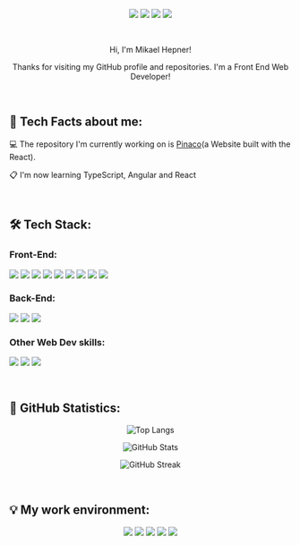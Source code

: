 
<!--
**Derwinesmitch/Derwinesmitch** is a ✨ _special_ ✨ repository because its `README.md` (this file) appears on your GitHub profile.

Here are some ideas to get you started:

- 🔭 I’m currently working on ...
- 🌱 I’m currently learning ...
- 👯 I’m looking to collaborate on ...
- 🤔 I’m looking for help with ...
- 💬 Ask me about ...
- 📫 How to reach me: ...
- 😄 Pronouns: ...
- ⚡ Fun fact: ...
-->

<p align="center">
  <img src="https://img.shields.io/badge/Age-32-blue?style=for-the-badge">
  <img src="https://img.shields.io/badge/Focus-Web%20Development-blue?style=for-the-badge">
  <img src="https://img.shields.io/badge/From-Paraguay-blue?style=for-the-badge">
  <img src="https://img.shields.io/badge/Lives-Germany-blue?style=for-the-badge">
</p>

<br>

<!-- Introduction -->


<p align="center">
 Hi, I'm Mikael Hepner!
</p>

<p align="center">
  Thanks for visiting my GitHub profile and repositories. I'm a Front End Web Developer!
</p>


<br><h2>💬 Tech Facts about me:</h2>

💻 The repository I'm currently working on is [Pinaco](https://github.com/Derwinesmitch/Pinaco)(a Website built with the React).

📋 I'm now learning TypeScript, Angular and React


<br><h2>🛠️ Tech Stack:</h2>

<h3>Front-End:</h3>

<p>
  <img src="https://img.shields.io/badge/HTML-0D1117?style=for-the-badge&logo=HTML5">
  <img src="https://img.shields.io/badge/CSS-0D1117?style=for-the-badge&logo=CSS3&logoColor=2965F1">
  <img src="https://img.shields.io/badge/JavaScript-0D1117?style=for-the-badge&logo=JavaScript">
  <img src="https://img.shields.io/badge/TypeScript-0D1117?style=for-the-badge&logo=TypeScript">
  <img src="https://img.shields.io/badge/React-0D1117?style=for-the-badge&logo=React">
  <img src="https://img.shields.io/badge/Angular-0D1117?style=for-the-badge&logo=Angular&logoColor=DD0031">
  <img src="https://img.shields.io/badge/Tailwind%20CSS-0D1117?style=for-the-badge&logo=Tailwind-CSS">
  <img src="https://img.shields.io/badge/Bootstrap-0D1117?style=for-the-badge&logo=Bootstrap&logoColor=8E6AC8">
  <img src="https://img.shields.io/badge/Material-0D1117?style=for-the-badge&logo=Material-Design&logoColor=FFFFFF">

</p>

<h3>Back-End:</h3>

<p>
  <img src="https://img.shields.io/badge/MongoDB-0D1117?style=for-the-badge&logo=MongoDB">
  <img src="https://img.shields.io/badge/Firebase-0D1117?style=for-the-badge&logo=Firebase">
  <img src="https://img.shields.io/badge/Node.js-0D1117?style=for-the-badge&logo=Node.js">
</p>

<h3>Other Web Dev skills:</h3>

<p>
  <img src="https://img.shields.io/badge/Heroku-0D1117?style=for-the-badge&logo=Heroku&logoColor=8E6AC8">
  <img src="https://img.shields.io/badge/Netlify-0D1117?style=for-the-badge&logo=Netlify">
  <img src="https://img.shields.io/badge/Postman-0D1117?style=for-the-badge&logo=Postman">
</p>


<!-- GitHub Statistics -->

<br><h2>🐙 GitHub Statistics:</h2>

<div align="center">
  
  ![Top Langs](https://github-readme-stats.vercel.app/api/top-langs/?username=derwinesmitch&layout=compact&show_icons=true&theme=chartreuse-dark&bg_color=0D1117&border_color=15FF00)
  
  ![GitHub Stats](https://github-readme-stats.vercel.app/api?username=derwinesmitch&show_icons=true&theme=chartreuse-dark&bg_color=0D1117&border_color=15FF00&hide=contribs)
  
  ![GitHub Streak](https://github-readme-streak-stats.herokuapp.com/?user=derwinesmitch&background=0D1117&border=15FF00&stroke=15FF00&ring=15FF00&fire=15FF00&currStreakNum=15FF00&sideNums=15FF00&currStreakLabel=15FF00&sideLabels=15FF00&dates=FFFFFF)

</div>

<!-- My work environment -->

<br><h2>💡 My work environment:</h2>

<div align="center">
  <img src="https://img.shields.io/badge/Windows%2011-0D1117?style=for-the-badge&logo=Windows&logoColor=0078D6">
  <img src="https://img.shields.io/badge/PowerShell-0D1117?style=for-the-badge&logo=PowerShell">
  <img src="https://img.shields.io/badge/VS%20Code-0D1117?style=for-the-badge&logo=Visual-Studio-Code&logoColor=007ACC">
  <img src="https://img.shields.io/badge/GitHub-0D1117?style=for-the-badge&logo=GitHub">
  <img src="https://img.shields.io/badge/Trello-0D1117?style=for-the-badge&logo=Trello&logoColor=007ACC">
</div>
